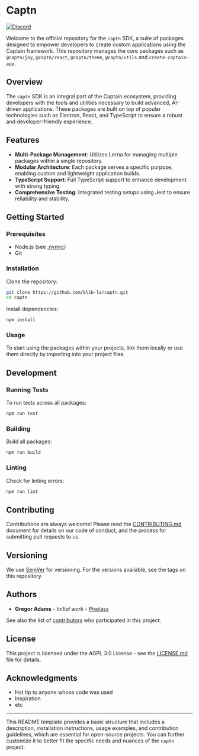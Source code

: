 # Captn

[![Discord](https://img.shields.io/discord/1091306623819059300?color=7289da&label=Discord&logo=discord&logoColor=fff&style=for-the-badge)](https://discord.com/invite/m3TBB9XEkb)

Welcome to the official repository for the `captn` SDK, a suite of packages designed to empower developers to create custom applications using the Captain framework. This repository manages the core packages such as `@captn/joy`, `@captn/react`, `@captn/theme`, `@captn/utils` and `create-captain-app`.

## Overview

The `captn` SDK is an integral part of the Captain ecosystem, providing developers with the tools and utilities necessary to build advanced, AI-driven applications. These packages are built on top of popular technologies such as Electron, React, and TypeScript to ensure a robust and developer-friendly experience.

## Features

- **Multi-Package Management**: Utilizes Lerna for managing multiple packages within a single repository.
- **Modular Architecture**: Each package serves a specific purpose, enabling custom and lightweight application builds.
- **TypeScript Support**: Full TypeScript support to enhance development with strong typing.
- **Comprehensive Testing**: Integrated testing setups using Jest to ensure reliability and stability.

## Getting Started

### Prerequisites

- Node.js (see [.nvmrc](.nvmrc))
- Git

### Installation

Clone the repository:

```bash
git clone https://github.com/blib-la/captn.git
cd captn
```

Install dependencies:

```bash
npm install
```

### Usage

To start using the packages within your projects, link them locally or use them directly by importing into your project files.

## Development

### Running Tests

To run tests across all packages:

```bash
npm run test
```

### Building

Build all packages:

```bash
npm run build
```

### Linting

Check for linting errors:

```bash
npm run lint
```

## Contributing

Contributions are always welcome! Please read the [CONTRIBUTING.md](./CONTRIBUTING.md) document for details on our code of conduct, and the process for submitting pull requests to us.

## Versioning

We use [SemVer](http://semver.org/) for versioning. For the versions available, see the tags on this repository.

## Authors

- **Gregor Adams** - *Initial work* - [Pixelass](https://github.com/pixelass)

See also the list of [contributors](https://github.com/blib-la/captn/contributors) who participated in this project.

## License

This project is licensed under the AGPL 3.0 License - see the [LICENSE.md](LICENSE.md) file for details.

## Acknowledgments

- Hat tip to anyone whose code was used
- Inspiration
- etc

---

This README template provides a basic structure that includes a description, installation instructions, usage examples, and contribution guidelines, which are essential for open-source projects. You can further customize it to better fit the specific needs and nuances of the `captn` project.
